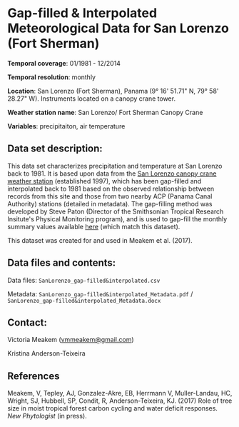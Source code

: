 # Gap-filled & Interpolated Meteorological Data for San Lorenzo (Fort Sherman)

**Temporal coverage**: 01/1981 - 12/2014

**Temporal resolution**: monthly

**Location**: San Lorenzo (Fort Sherman), Panama (9° 16' 51.71" N, 79° 58' 28.27" W). Instruments located on a canopy crane tower.

**Weather station name**: San Lorenzo/ Fort Sherman Canopy Crane

**Variables**: precipitaiton, air temperature

## Data set description:
This data set characterizes precipitation and temperature at San Lorenzo back to 1981. It is based upon data from the [San Lorenzo canopy crane weather station](http://biogeodb.stri.si.edu/physical_monitoring/research/sherman) (established 1997), which has been gap-filled  and interpolated back to 1981 based on the observed relationship between records from this site and those from two nearby ACP (Panama Canal Authority) stations (detailed in metadata). The gap-filling method was developed by Steve Paton (Director of the Smithsonian Tropical Research Insitute's Physical Monitoring program), and is used to gap-fill the monthly summary values available [here](http://biogeodb.stri.si.edu/physical_monitoring/research/sherman) (which match this dataset).

This dataset was created for and used in Meakem et al. (2017).

## Data files and contents:
Data files: `SanLorenzo_gap-filled&interpolated.csv`

Metadata: `SanLorenzo_gap-filled&interpolated_Metadata.pdf` / `SanLorenzo_gap-filled&interpolated_Metadata.docx`

## Contact:
Victoria Meakem (vmmeakem@gmail.com)

Kristina Anderson-Teixeira

## References
Meakem, V, Tepley, AJ, Gonzalez-Akre, EB, Herrmann V, Muller-Landau, HC, Wright, SJ, Hubbell, SP, Condit, R, Anderson-Teixeira, KJ. (2017) Role of tree size in moist tropical forest carbon cycling and water deficit responses. *New Phytologist* (in press).
